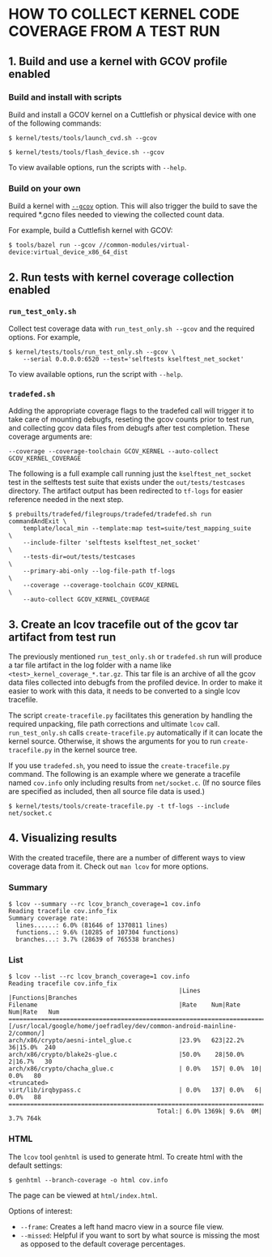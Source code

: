 HOW TO COLLECT KERNEL CODE COVERAGE FROM A TEST RUN
===================================================


## 1. Build and use a kernel with GCOV profile enabled
### Build and install with scripts
Build and install a GCOV kernel on a Cuttlefish or physical device with one of
the following commands:
```
$ kernel/tests/tools/launch_cvd.sh --gcov
```
```
$ kernel/tests/tools/flash_device.sh --gcov
```
To view available options, run the scripts with `--help`.

### Build on your own
Build a kernel with
[`--gcov`](https://android.googlesource.com/kernel/build/+/refs/heads/main/kleaf/docs/gcov.md)
option. This will also trigger the build to save the required *.gcno files
needed to viewing the collected count data.

For example, build a Cuttlefish kernel with GCOV:
```
$ tools/bazel run --gcov //common-modules/virtual-device:virtual_device_x86_64_dist
```

## 2. Run tests with kernel coverage collection enabled
### `run_test_only.sh`
Collect test coverage data with `run_test_only.sh --gcov` and the required
options. For example,

```
$ kernel/tests/tools/run_test_only.sh --gcov \
    --serial 0.0.0.0:6520 --test='selftests kselftest_net_socket'
```

To view available options, run the script with `--help`.

### `tradefed.sh`
Adding the appropriate coverage flags to the tradefed call will trigger it to
take care of mounting debugfs, reseting the gcov counts prior to test run, and
collecting gcov data files from debugfs after test completion. These coverage
arguments are:
```
--coverage --coverage-toolchain GCOV_KERNEL --auto-collect GCOV_KERNEL_COVERAGE
```

The following is a full example call running just the `kselftest_net_socket`
test in the selftests test suite that exists under the `out/tests/testcases`
directory. The artifact output has been redirected to `tf-logs` for easier
reference needed in the next step.
```
$ prebuilts/tradefed/filegroups/tradefed/tradefed.sh run commandAndExit \
    template/local_min --template:map test=suite/test_mapping_suite     \
    --include-filter 'selftests kselftest_net_socket'                   \
    --tests-dir=out/tests/testcases                                     \
    --primary-abi-only --log-file-path tf-logs                          \
    --coverage --coverage-toolchain GCOV_KERNEL                         \
    --auto-collect GCOV_KERNEL_COVERAGE
```

## 3. Create an lcov tracefile out of the gcov tar artifact from test run
The previously mentioned `run_test_only.sh` or `tradefed.sh` run will produce
a tar file artifact in the log folder with a name like
`<test>_kernel_coverage_*.tar.gz`. This tar file is an archive of all the gcov
data files collected into debugfs from the profiled device. In order to make
it easier to work with this data, it needs to be converted to a single lcov
tracefile.

The script `create-tracefile.py` facilitates this generation by handling the
required unpacking, file path corrections and ultimate `lcov` call.
`run_test_only.sh` calls `create-tracefile.py` automatically if it can locate
the kernel source. Otherwise, it shows the arguments for you to run
`create-tracefile.py` in the kernel source tree.

If you use `tradefed.sh`, you need to issue the `create-tracefile.py` command.
The following is an example where we generate a tracefile named `cov.info`
only including results from `net/socket.c`. (If no source files are specified
as included, then all source file data is used.)
```
$ kernel/tests/tools/create-tracefile.py -t tf-logs --include net/socket.c
```

## 4. Visualizing results
With the created tracefile, there are a number of different ways to view
coverage data from it. Check out `man lcov` for more options.
### Summary
```
$ lcov --summary --rc lcov_branch_coverage=1 cov.info
Reading tracefile cov.info_fix
Summary coverage rate:
  lines......: 6.0% (81646 of 1370811 lines)
  functions..: 9.6% (10285 of 107304 functions)
  branches...: 3.7% (28639 of 765538 branches)
```
### List
```
$ lcov --list --rc lcov_branch_coverage=1 cov.info
Reading tracefile cov.info_fix
                                               |Lines      |Functions|Branches
Filename                                       |Rate    Num|Rate  Num|Rate   Num
================================================================================
[/usr/local/google/home/joefradley/dev/common-android-mainline-2/common/]
arch/x86/crypto/aesni-intel_glue.c             |23.9%   623|22.2%  36|15.0%  240
arch/x86/crypto/blake2s-glue.c                 |50.0%    28|50.0%   2|16.7%   30
arch/x86/crypto/chacha_glue.c                  | 0.0%   157| 0.0%  10| 0.0%   80
<truncated>
virt/lib/irqbypass.c                           | 0.0%   137| 0.0%   6| 0.0%   88
================================================================================
                                         Total:| 6.0% 1369k| 9.6%  0M| 3.7% 764k
```
### HTML
The `lcov` tool `genhtml` is used to generate html. To create html with the
default settings:

```
$ genhtml --branch-coverage -o html cov.info
```

The page can be viewed at `html/index.html`.

Options of interest:
 * `--frame`: Creates a left hand macro view in a source file view.
 * `--missed`: Helpful if you want to sort by what source is missing the most
   as opposed to the default coverage percentages.
